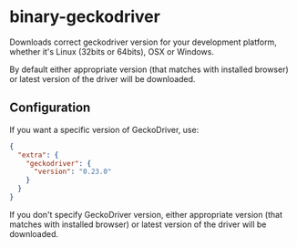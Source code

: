 # binary-geckodriver

Downloads correct geckodriver version for your development platform, whether it's Linux 
(32bits or 64bits), OSX or Windows.

By default either appropriate version (that matches with installed browser) or latest version of the 
driver will be downloaded.
    
## Configuration

If you want a specific version of GeckoDriver, use:

```json
{
  "extra": {
    "geckodriver": {
      "version": "0.23.0"
    }
  }
}
```

If you don't specify GeckoDriver version, either appropriate version (that matches with installed 
browser) or latest version of the driver will be downloaded.
